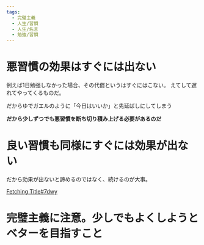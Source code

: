 ```yaml
---
tags:
  - 完璧主義
  - 人生/習慣
  - 人生/名言
  - 勉強/習慣
---
```

# 悪習慣の効果はすぐには出ない

例えば1日勉强しなかった場合、その代償というはすぐにはこない。
えてして遅れてやってくるものだ。

だからゆでガエルのように「今日はいいか」と先延ばしにしてしまう

**だから少しずつでも悪習慣を断ち切り積み上げる必要があるのだ**

# 良い習慣も同様にすぐには効果が出ない

だから効果が出ないと諦めるのではなく、続けるのが大事。

[Fetching Title#7dwy](https://www.youtube.com/watch?v=TT-QNm55XEI)

# 完璧主義に注意。少しでもよくしようとベターを目指すこと